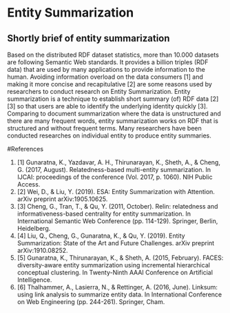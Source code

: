 # Entity Summarization

## Shortly brief of entity summarization

Based on the distributed RDF dataset statistics, more than 10.000 datasets are following Semantic Web standards. 
It provides a billion triples (RDF data) that are used by many applications to provide information to the human. 
Avoiding information overload on the data consumers [1] and making it more concise and recapitulative [2] are some reasons used by researchers to conduct research on Entity Summarization. 
Entity summarization is a technique to establish short summary (of) RDF data [2][3] so that users are able to identify the underlying identity quickly [3]. 
Comparing to document summarization where the data is unstructured and there are many frequent words, entity summarization works on RDF that is structured and without frequent terms. 
Many researchers have been conducted researches on individual entity to produce entity summaries. 

#References
1. [1] Gunaratna, K., Yazdavar, A. H., Thirunarayan, K., Sheth, A., & Cheng, G. (2017, August). Relatedness-based multi-entity summarization. In IJCAI: proceedings of the conference (Vol. 2017, p. 1060). NIH Public Access.
2. [2] Wei, D., & Liu, Y. (2019). ESA: Entity Summarization with Attention. arXiv preprint arXiv:1905.10625.
3. [3] Cheng, G., Tran, T., & Qu, Y. (2011, October). Relin: relatedness and informativeness-based centrality for entity summarization. In International Semantic Web Conference (pp. 114-129). Springer, Berlin, Heidelberg.
4. [4] Liu, Q., Cheng, G., Gunaratna, K., & Qu, Y. (2019). Entity Summarization: State of the Art and Future Challenges. arXiv preprint arXiv:1910.08252.
5. [5] Gunaratna, K., Thirunarayan, K., & Sheth, A. (2015, February). FACES: diversity-aware entity summarization using incremental hierarchical conceptual clustering. In Twenty-Ninth AAAI Conference on Artificial Intelligence.
6. [6] Thalhammer, A., Lasierra, N., & Rettinger, A. (2016, June). Linksum: using link analysis to summarize entity data. In International Conference on Web Engineering (pp. 244-261). Springer, Cham.

